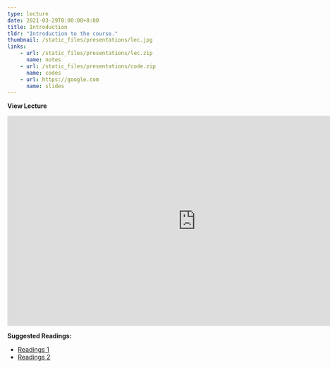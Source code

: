 ```yaml
---
type: lecture
date: 2021-03-29T0:00:00+8:00
title: Introduction
tldr: "Introduction to the course."
thumbnail: /static_files/presentations/lec.jpg
links: 
    - url: /static_files/presentations/lec.zip
      name: notes
    - url: /static_files/presentations/code.zip
      name: codes
    - url: https://google.com
      name: slides
---
```

**View Lecture**

<iframe width=853 height=477 frameborder="0" scrolling="no" src="https://screencast-o-matic.com/embed?sc=cYfVof4yVt&v=5&ff=1" allowfullscreen="true"></iframe>

**Suggested Readings:**
- [Readings 1](http://example.com)
- [Readings 2](http://example.com)
